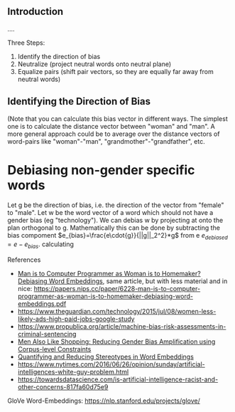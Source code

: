 ## Introduction
....

Three Steps:
1. Identify the direction of bias
2. Neutralize (project neutral words onto neutral plane)
3. Equalize pairs (shift pair vectors, so they are equally far away from neutral words)

## Identifying the Direction of Bias
(Note that you can calculate this bias vector
in different ways. The simplest one is to calculate the distance vector between "woman" and "man". A more general approach 
could be to average over the distance vectors of word-pairs like "woman"-"man", "grandmother"-"grandfather", etc.

# Debiasing non-gender specific words
Let g be the direction of bias, i.e. the direction of the vector from "female" to "male". Let w be the word vector of a word which should 
not have a gender bias (eg "technology"). We can debias w by projecting at onto the plan orthogonal to g. Mathematically this can be done
by subtracting the bias compoment $e_{bias}=\frac{e\cdot{g}}{||g||_2^2}*g$
from e $e_{debiased}=e-e_{bias}$.
calculating 


References
* [Man is to Computer Programmer as Woman is to Homemaker? Debiasing Word Embeddings](https://arxiv.org/abs/1607.06520), same article, but with less material and in nice: https://papers.nips.cc/paper/6228-man-is-to-computer-programmer-as-woman-is-to-homemaker-debiasing-word-embeddings.pdf
* https://www.theguardian.com/technology/2015/jul/08/women-less-likely-ads-high-paid-jobs-google-study
* https://www.propublica.org/article/machine-bias-risk-assessments-in-criminal-sentencing
* [Men Also Like Shopping: Reducing Gender Bias Amplification using Corpus-level Constraints](https://arxiv.org/abs/1707.09457)
* [Quantifying and Reducing Stereotypes in Word Embeddings](https://arxiv.org/abs/1606.06121)
* https://www.nytimes.com/2016/06/26/opinion/sunday/artificial-intelligences-white-guy-problem.html
* https://towardsdatascience.com/is-artificial-intelligence-racist-and-other-concerns-817fa60d75e9


GloVe Word-Embeddings: https://nlp.stanford.edu/projects/glove/
